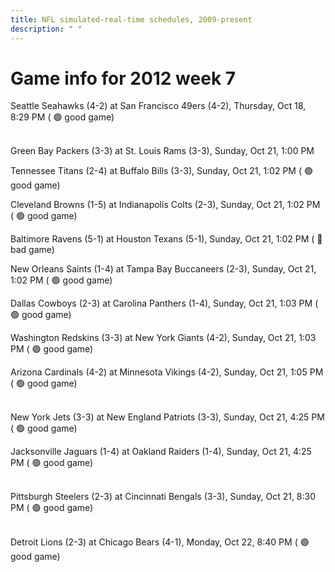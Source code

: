 ```yaml
---
title: NFL simulated-real-time schedules, 2009-present
description: " "
---
```


# Game info for 2012 week 7

Seattle Seahawks (4-2) at San Francisco 49ers (4-2), Thursday, Oct 18, 8:29 PM (	:green_circle: good game)

<br/>Green Bay Packers (3-3) at St. Louis Rams (3-3), Sunday, Oct 21, 1:00 PM

Tennessee Titans (2-4) at Buffalo Bills (3-3), Sunday, Oct 21, 1:02 PM (	:green_circle: good game)

Cleveland Browns (1-5) at Indianapolis Colts (2-3), Sunday, Oct 21, 1:02 PM (	:green_circle: good game)

Baltimore Ravens (5-1) at Houston Texans (5-1), Sunday, Oct 21, 1:02 PM (	:red_circle: bad game)

New Orleans Saints (1-4) at Tampa Bay Buccaneers (2-3), Sunday, Oct 21, 1:02 PM (	:green_circle: good game)

Dallas Cowboys (2-3) at Carolina Panthers (1-4), Sunday, Oct 21, 1:03 PM (	:green_circle: good game)

Washington Redskins (3-3) at New York Giants (4-2), Sunday, Oct 21, 1:03 PM (	:green_circle: good game)

Arizona Cardinals (4-2) at Minnesota Vikings (4-2), Sunday, Oct 21, 1:05 PM (	:green_circle: good game)

<br/>New York Jets (3-3) at New England Patriots (3-3), Sunday, Oct 21, 4:25 PM (	:green_circle: good game)

Jacksonville Jaguars (1-4) at Oakland Raiders (1-4), Sunday, Oct 21, 4:25 PM (	:green_circle: good game)

<br/>Pittsburgh Steelers (2-3) at Cincinnati Bengals (3-3), Sunday, Oct 21, 8:30 PM (	:green_circle: good game)

<br/>Detroit Lions (2-3) at Chicago Bears (4-1), Monday, Oct 22, 8:40 PM (	:green_circle: good game)

